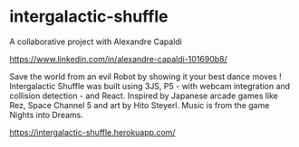 # intergalactic-shuffle
A collaborative project with Alexandre Capaldi 

https://www.linkedin.com/in/alexandre-capaldi-101690b8/

Save the world from an evil Robot by showing it your best dance moves ! Intergalactic Shuffle was built using 3JS, P5 - with webcam integration and collision detection - and React.
Inspired by Japanese arcade games like Rez, Space Channel 5 and art by Hito Steyerl.
Music is from the game Nights into Dreams.

https://intergalactic-shuffle.herokuapp.com/
